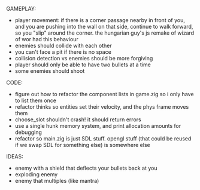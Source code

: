 GAMEPLAY:
- player movement: if there is a corner passage nearby in front of you, and you are pushing into the wall on that side, continue to walk forward, so you "slip" around the corner. the hungarian guy's js remake of wizard of wor had this behaviour
- enemies should collide with each other
- you can't face a pit if there is no space
- collision detection vs enemies should be more forgiving
- player should only be able to have two bullets at a time
- some enemies should shoot

CODE:
- figure out how to refactor the component lists in game.zig so i only have to list them once
- refactor thinks so entities set their velocity, and the phys frame moves them
- choose_slot shouldn't crash! it should return errors
- use a single hunk memory system, and print allocation amounts for debugging
- refactor so main.zig is just SDL stuff. opengl stuff (that could be reused if we swap SDL for something else) is somewhere else

IDEAS:
- enemy with a shield that deflects your bullets back at you
- exploding enemy
- enemy that multiples (like mantra)
